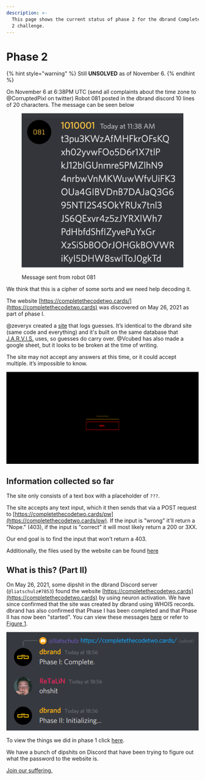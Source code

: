 ```yaml
---
description: >-
  This page shows the current status of phase 2 for the dbrand Complete the Code
  2 challenge.
---
```


# Phase 2

{% hint style="warning" %}
Still **UNSOLVED** as of November 6.
{% endhint %}

On November 6 at 6:38PM UTC (send all complaints about the time zone to @CorruptedPixl on twitter)  Robot 081 posted in the dbrand discord 10 lines of 20 characters. The message can be seen below

<figure><img src=".gitbook/assets/Screenshot 2022-11-06 at 12.15.43 PM.png" alt=""><figcaption><p>Message sent from robot 081</p></figcaption></figure>

We think that this is a cipher of some sorts and we need help decoding it.

The website [https://completethecodetwo.cards/](https://completethecodetwo.cards) was discovered on May 26, 2021 as part of phase I.

@zeveryx created a [site](https://ctc2.zevaryx.com) that logs guesses. It’s identical to the dbrand site (same code and everything) and it's built on the same database that [J.A.R.V.I.S.](https://git.zevaryx.com/stark-industries/j.a.r.v.i.s.) uses, so guesses do carry over. @Vcubed has also made a google sheet, but it looks to be broken at the time of writing.

The site may not accept any answers at this time, or it could accept multiple. it’s impossible to know.

![website.png](https://github.com/Complete-the-Code/ctc2-phase-2/raw/master/website.png)

## Information collected so far

The site only consists of a text box with a placeholder of `???`.

The site accepts any text input, which it then sends that via a POST request to [https://completethecodetwo.cards/pw](https://completethecodetwo.cards/pw). If the input is "wrong" it'll return a "Nope." (403), if the input is "correct" it will most likely return a 200 or 3XX.

Our end goal is to find the input that won't return a 403.

Additionally, the files used by the website can be found [here](https://github.com/Complete-the-Code/ctc2-phase-2/tree/master/page-files/)

## What is this? (Part II)

On May 26, 2021, some dipshit in the dbrand Discord server (`@liatschulz#7853`) found the website [https://completethecodetwo.cards](https://completethecodetwo.cards) by using neuron activation. We have since confirmed that the site was created by dbrand using WHOIS records. dbrand has also confirmed that Phase I has been completed and that Phase II has now been "started". You can view these messages [here](https://discord.com/channels/520021794380447745/832309320934621234/847171349113471046) or refer to [Figure 1](https://github.com/Complete-the-Code/ctc2-phase-2/blob/master/figures/1.png).

![Figure 1. Robots confirming completion of Phase I and start of Phase II](https://github.com/Complete-the-Code/ctc2-phase-2/raw/master/figures/1.png)

To view the things we did in phase 1 click [here](phase-1.md).

We have a bunch of dipshits on Discord that have been trying to figure out what the password to the website is.

[Join our suffering.](https://discord.gg/dbrand)
